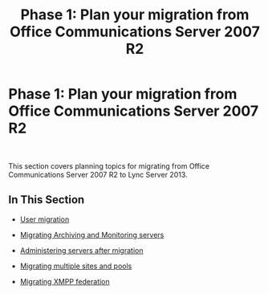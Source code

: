 ﻿---
title: 'Phase 1: Plan your migration from Office Communications Server 2007 R2'
TOCTitle: 'Phase 1: Plan your migration from Office Communications Server 2007 R2'
ms:assetid: 43ad2a2c-7a55-4f11-baeb-57151ca09185
ms:mtpsurl: https://technet.microsoft.com/en-us/library/JJ204855(v=OCS.15)
ms:contentKeyID: 48184023
ms.date: 07/23/2014
mtps_version: v=OCS.15
---

# Phase 1: Plan your migration from Office Communications Server 2007 R2

 


This section covers planning topics for migrating from Office Communications Server 2007 R2 to Lync Server 2013.

## In This Section

  - [User migration](user-migration_1.md)

  - [Migrating Archiving and Monitoring servers](migrating-archiving-and-monitoring-servers_1.md)

  - [Administering servers after migration](administering-servers-after-migration_1.md)

  - [Migrating multiple sites and pools](migrating-multiple-sites-and-pools_1.md)

  - [Migrating XMPP federation](migrating-xmpp-federation_1.md)

